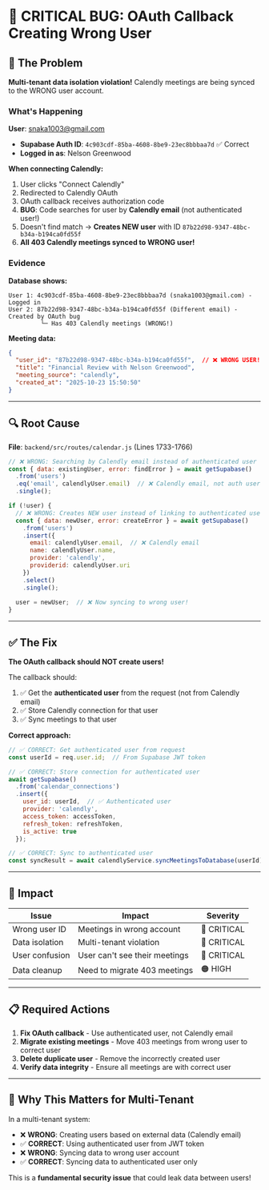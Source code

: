 # 🔴 CRITICAL BUG: OAuth Callback Creating Wrong User

## 🚨 The Problem

**Multi-tenant data isolation violation!** Calendly meetings are being synced to the WRONG user account.

### What's Happening

**User**: snaka1003@gmail.com
- **Supabase Auth ID**: `4c903cdf-85ba-4608-8be9-23ec8bbbaa7d` ✅ Correct
- **Logged in as**: Nelson Greenwood

**When connecting Calendly:**
1. User clicks "Connect Calendly"
2. Redirected to Calendly OAuth
3. OAuth callback receives authorization code
4. **BUG**: Code searches for user by **Calendly email** (not authenticated user!)
5. Doesn't find match → **Creates NEW user** with ID `87b22d98-9347-48bc-b34a-b194ca0fd55f`
6. **All 403 Calendly meetings synced to WRONG user!**

### Evidence

**Database shows:**
```
User 1: 4c903cdf-85ba-4608-8be9-23ec8bbbaa7d (snaka1003@gmail.com) - Logged in
User 2: 87b22d98-9347-48bc-b34a-b194ca0fd55f (Different email) - Created by OAuth bug
         └─ Has 403 Calendly meetings (WRONG!)
```

**Meeting data:**
```json
{
  "user_id": "87b22d98-9347-48bc-b34a-b194ca0fd55f",  // ❌ WRONG USER!
  "title": "Financial Review with Nelson Greenwood",
  "meeting_source": "calendly",
  "created_at": "2025-10-23 15:50:50"
}
```

---

## 🔍 Root Cause

**File**: `backend/src/routes/calendar.js` (Lines 1733-1766)

```javascript
// ❌ WRONG: Searching by Calendly email instead of authenticated user
const { data: existingUser, error: findError } = await getSupabase()
  .from('users')
  .eq('email', calendlyUser.email)  // ❌ Calendly email, not auth user!
  .single();

if (!user) {
  // ❌ WRONG: Creates NEW user instead of linking to authenticated user
  const { data: newUser, error: createError } = await getSupabase()
    .from('users')
    .insert({
      email: calendlyUser.email,  // ❌ Calendly email
      name: calendlyUser.name,
      provider: 'calendly',
      providerid: calendlyUser.uri
    })
    .select()
    .single();
  
  user = newUser;  // ❌ Now syncing to wrong user!
}
```

---

## ✅ The Fix

**The OAuth callback should NOT create users!**

The callback should:
1. ✅ Get the **authenticated user** from the request (not from Calendly email)
2. ✅ Store Calendly connection for that user
3. ✅ Sync meetings to that user

**Correct approach:**
```javascript
// ✅ CORRECT: Get authenticated user from request
const userId = req.user.id;  // From Supabase JWT token

// ✅ CORRECT: Store connection for authenticated user
await getSupabase()
  .from('calendar_connections')
  .insert({
    user_id: userId,  // ✅ Authenticated user
    provider: 'calendly',
    access_token: accessToken,
    refresh_token: refreshToken,
    is_active: true
  });

// ✅ CORRECT: Sync to authenticated user
const syncResult = await calendlyService.syncMeetingsToDatabase(userId);
```

---

## 🎯 Impact

| Issue | Impact | Severity |
|-------|--------|----------|
| Wrong user ID | Meetings in wrong account | 🔴 CRITICAL |
| Data isolation | Multi-tenant violation | 🔴 CRITICAL |
| User confusion | User can't see their meetings | 🔴 CRITICAL |
| Data cleanup | Need to migrate 403 meetings | 🟠 HIGH |

---

## 📋 Required Actions

1. **Fix OAuth callback** - Use authenticated user, not Calendly email
2. **Migrate existing meetings** - Move 403 meetings from wrong user to correct user
3. **Delete duplicate user** - Remove the incorrectly created user
4. **Verify data integrity** - Ensure all meetings are with correct user

---

## 🔐 Why This Matters for Multi-Tenant

In a multi-tenant system:
- ❌ **WRONG**: Creating users based on external data (Calendly email)
- ✅ **CORRECT**: Using authenticated user from JWT token
- ❌ **WRONG**: Syncing data to wrong user account
- ✅ **CORRECT**: Syncing data to authenticated user only

This is a **fundamental security issue** that could leak data between users!

